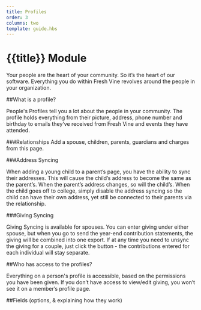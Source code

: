 ```yaml
---
title: Profiles
order: 3
columns: two
template: guide.hbs
---
```


# {{title}} Module

Your people are the heart of your community. So it’s the heart of our software. Everything you do within Fresh Vine revolves around the people in your organization.


##What is a profile?

People's Profiles tell you a lot about the people in your community. The profile holds everything from their picture, address, phone number and birthday to emails they’ve received from Fresh Vine and events they have attended. 

###Relationships
Add a spouse, children, parents, guardians and charges from this page. 
###Address Syncing 
When adding a young child to a parent’s page, you have the ability to sync their addresses. This will cause the child’s address to become the same as the parent’s. When the parent’s address changes, so will the child’s. When the child goes off to college, simply disable the address syncing so the child can have their own address, yet still be connected to their parents via the relationship.
###Giving Syncing
Giving Syncing is available for spouses. You can enter giving under either spouse, but when you go to send the year-end contribution statements, the giving will be combined into one export. If at any time you need to unsync the giving for a couple, just click the button - the contributions entered for each individual will stay separate. 

##Who has access to the profiles?

Everything on a person's profile is accessible, based on the permissions you have been given. If you don’t have access to view/edit giving, you won’t see it on a member’s profile page.

##Fields (options, & explaining how they work)

